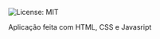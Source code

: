 ![License: MIT](https://img.shields.io/badge/License-MIT-green.svg)

Aplicação feita com HTML, CSS e Javasript
